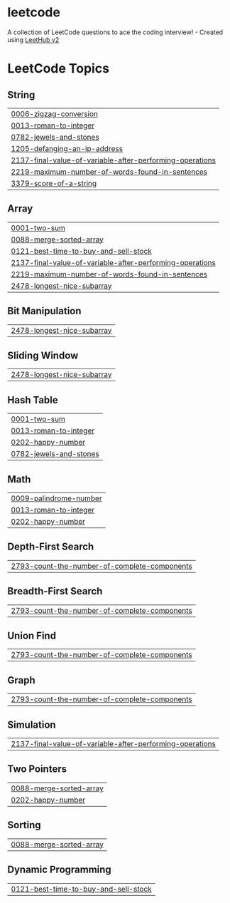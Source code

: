 # leetcode
A collection of LeetCode questions to ace the coding interview! - Created using [LeetHub v2](https://github.com/arunbhardwaj/LeetHub-2.0)

<!---LeetCode Topics Start-->
# LeetCode Topics
## String
|  |
| ------- |
| [0006-zigzag-conversion](https://github.com/madhavipenuguduru/leetcode/tree/master/0006-zigzag-conversion) |
| [0013-roman-to-integer](https://github.com/madhavipenuguduru/leetcode/tree/master/0013-roman-to-integer) |
| [0782-jewels-and-stones](https://github.com/madhavipenuguduru/leetcode/tree/master/0782-jewels-and-stones) |
| [1205-defanging-an-ip-address](https://github.com/madhavipenuguduru/leetcode/tree/master/1205-defanging-an-ip-address) |
| [2137-final-value-of-variable-after-performing-operations](https://github.com/madhavipenuguduru/leetcode/tree/master/2137-final-value-of-variable-after-performing-operations) |
| [2219-maximum-number-of-words-found-in-sentences](https://github.com/madhavipenuguduru/leetcode/tree/master/2219-maximum-number-of-words-found-in-sentences) |
| [3379-score-of-a-string](https://github.com/madhavipenuguduru/leetcode/tree/master/3379-score-of-a-string) |
## Array
|  |
| ------- |
| [0001-two-sum](https://github.com/madhavipenuguduru/leetcode/tree/master/0001-two-sum) |
| [0088-merge-sorted-array](https://github.com/madhavipenuguduru/leetcode/tree/master/0088-merge-sorted-array) |
| [0121-best-time-to-buy-and-sell-stock](https://github.com/madhavipenuguduru/leetcode/tree/master/0121-best-time-to-buy-and-sell-stock) |
| [2137-final-value-of-variable-after-performing-operations](https://github.com/madhavipenuguduru/leetcode/tree/master/2137-final-value-of-variable-after-performing-operations) |
| [2219-maximum-number-of-words-found-in-sentences](https://github.com/madhavipenuguduru/leetcode/tree/master/2219-maximum-number-of-words-found-in-sentences) |
| [2478-longest-nice-subarray](https://github.com/madhavipenuguduru/leetcode/tree/master/2478-longest-nice-subarray) |
## Bit Manipulation
|  |
| ------- |
| [2478-longest-nice-subarray](https://github.com/madhavipenuguduru/leetcode/tree/master/2478-longest-nice-subarray) |
## Sliding Window
|  |
| ------- |
| [2478-longest-nice-subarray](https://github.com/madhavipenuguduru/leetcode/tree/master/2478-longest-nice-subarray) |
## Hash Table
|  |
| ------- |
| [0001-two-sum](https://github.com/madhavipenuguduru/leetcode/tree/master/0001-two-sum) |
| [0013-roman-to-integer](https://github.com/madhavipenuguduru/leetcode/tree/master/0013-roman-to-integer) |
| [0202-happy-number](https://github.com/madhavipenuguduru/leetcode/tree/master/0202-happy-number) |
| [0782-jewels-and-stones](https://github.com/madhavipenuguduru/leetcode/tree/master/0782-jewels-and-stones) |
## Math
|  |
| ------- |
| [0009-palindrome-number](https://github.com/madhavipenuguduru/leetcode/tree/master/0009-palindrome-number) |
| [0013-roman-to-integer](https://github.com/madhavipenuguduru/leetcode/tree/master/0013-roman-to-integer) |
| [0202-happy-number](https://github.com/madhavipenuguduru/leetcode/tree/master/0202-happy-number) |
## Depth-First Search
|  |
| ------- |
| [2793-count-the-number-of-complete-components](https://github.com/madhavipenuguduru/leetcode/tree/master/2793-count-the-number-of-complete-components) |
## Breadth-First Search
|  |
| ------- |
| [2793-count-the-number-of-complete-components](https://github.com/madhavipenuguduru/leetcode/tree/master/2793-count-the-number-of-complete-components) |
## Union Find
|  |
| ------- |
| [2793-count-the-number-of-complete-components](https://github.com/madhavipenuguduru/leetcode/tree/master/2793-count-the-number-of-complete-components) |
## Graph
|  |
| ------- |
| [2793-count-the-number-of-complete-components](https://github.com/madhavipenuguduru/leetcode/tree/master/2793-count-the-number-of-complete-components) |
## Simulation
|  |
| ------- |
| [2137-final-value-of-variable-after-performing-operations](https://github.com/madhavipenuguduru/leetcode/tree/master/2137-final-value-of-variable-after-performing-operations) |
## Two Pointers
|  |
| ------- |
| [0088-merge-sorted-array](https://github.com/madhavipenuguduru/leetcode/tree/master/0088-merge-sorted-array) |
| [0202-happy-number](https://github.com/madhavipenuguduru/leetcode/tree/master/0202-happy-number) |
## Sorting
|  |
| ------- |
| [0088-merge-sorted-array](https://github.com/madhavipenuguduru/leetcode/tree/master/0088-merge-sorted-array) |
## Dynamic Programming
|  |
| ------- |
| [0121-best-time-to-buy-and-sell-stock](https://github.com/madhavipenuguduru/leetcode/tree/master/0121-best-time-to-buy-and-sell-stock) |
<!---LeetCode Topics End-->
